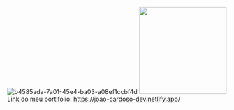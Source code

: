 
![b4585ada-7a01-45e4-ba03-a08ef1ccbf4d](https://github.com/Jp-Cardoso360/Portifolio/assets/141683330/4bea7bbc-48c0-42fb-b654-8aa33f22106b)
   <img src="![image](https://github.com/Jp-Cardoso360/Portifolio/assets/141683330/5342d077-db6c-491d-8278-c1caaf9e6680)" alt="" width="200px">
Link do meu portifolio:  https://joao-cardoso-dev.netlify.app/
